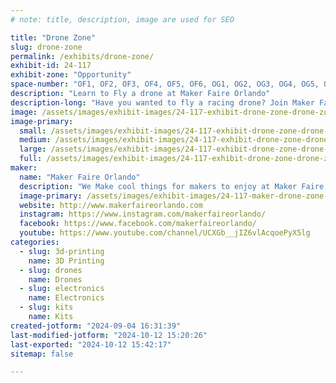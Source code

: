 ```yaml
---
# note: title, description, image are used for SEO

title: "Drone Zone"
slug: drone-zone
permalink: /exhibits/drone-zone/
exhibit-id: 24-117
exhibit-zone: "Opportunity"
space-number: "OF1, OF2, OF3, OF4, OF5, OF6, OG1, OG2, OG3, OG4, OG5, OG6"
description: "Learn to Fly a drone at Maker Faire Orlando"
description-long: "Have you wanted to fly a racing drone? Join Maker Faire Orlando and BetaFPV and learn to fly an FPV drone. A first person view (FVP) drone has a camera mounted at the front of the drone. With this camera, a flight controller and a pair VR like goggles or screen, you can experience flight like you're inside the drone. Learn about drone avionics and how makers design, enhance and repair drones"
image: /assets/images/exhibit-images/24-117-exhibit-drone-zone-drone-zone-trainning-logo-large.jpg
image-primary: 
  small: /assets/images/exhibit-images/24-117-exhibit-drone-zone-drone-zone-trainning-logo-small.jpg
  medium: /assets/images/exhibit-images/24-117-exhibit-drone-zone-drone-zone-trainning-logo-medium.jpg
  large: /assets/images/exhibit-images/24-117-exhibit-drone-zone-drone-zone-trainning-logo-large.jpg
  full: /assets/images/exhibit-images/24-117-exhibit-drone-zone-drone-zone-trainning-logo-full.jpg
maker: 
  name: "Maker Faire Orlando"
  description: "We Make cool things for makers to enjoy at Maker Faire Orlando!"
  image-primary: /assets/images/exhibit-images/24-117-maker-drone-zone-mfo-two-line-border-medium.png
  website: http://www.makerfaireorlando.com
  instagram: https://www.instagram.com/makerfaireorlando/
  facebook: https://www.facebook.com/makerfaireorlando/
  youtube: https://www.youtube.com/channel/UCXGb__jIZ6vlAcqoePyX5lg
categories: 
  - slug: 3d-printing
    name: 3D Printing
  - slug: drones
    name: Drones
  - slug: electronics
    name: Electronics
  - slug: kits
    name: Kits
created-jotform: "2024-09-04 16:31:39"
last-modified-jotform: "2024-10-12 15:20:26"
last-exported: "2024-10-12 15:42:17"
sitemap: false

---
```

